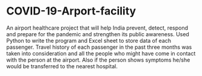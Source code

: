 # COVID-19-Arport-facility
An airport healthcare project that will help India prevent, detect, respond and prepare for the pandemic and strengthen its public awareness. Used Python to write the program and Excel sheet to store data of each passenger. Travel history of each passenger in the past three months was taken into consideration and all the people who might have come in contact with the person at the airport. Also if the person shows symptoms he/she would be transferred to the nearest hospital. 
